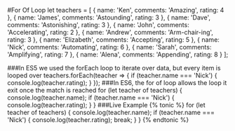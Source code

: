 #For Of Loop
      let teachers = [
          { name: 'Ken', comments: 'Amazing', rating: 4 },
          { name: 'James', comments: 'Astounding', rating: 3 },
          { name: 'Dave', comments: 'Astonishing', rating: 3 },
          { name: 'John', comments: 'Accelerating', rating: 2 },
          { name: 'Andrew', comments: 'Arm-chair-ing', rating: 3 },
          { name: 'Elizabeth', comments: 'Accepting', rating: 5 },
          { name: 'Nick', comments: 'Automating', rating: 6 },
          { name: 'Sarah', comments: 'Amplifying', rating: 7 },
          { name: 'Alena', comments: 'Appending', rating: 8 }
      ];

###In ES5 we used the forEach loop to iterate over data, but every item is looped over
      teachers.forEach(teacher => {
        if (teacher.name === 'Nick') {
          console.log(teacher.rating);
        }
      });
###In ES6, the for of loop allows the loop it exit once the match is reached
      for (let teacher of teachers) {
        console.log(teacher.name);
        if (teacher.name === 'Nick') {
          console.log(teacher.rating);
        }
      }
###Live Example
{% tonic %}
for (let teacher of teachers) {
  console.log(teacher.name);
  if (teacher.name === 'Nick') {
    console.log(teacher.rating);
    break;
  }
}
{% endtonic %}
